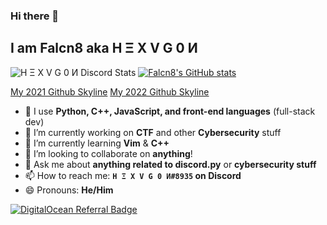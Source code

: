 ### Hi there 👋

## I am Falcn8 aka H Ξ X V G 0 И

![H Ξ X V G 0 И Discord Stats](https://discord.c99.nl/widget/theme-2/710698624891224135.png)
[![Falcn8's GitHub stats](https://github-readme-stats.vercel.app/api?username=Falcn8)](https://github.com/Falcn8)  

[My 2021 Github Skyline](https://skyline.github.com/Falcn8/2021)
[My 2022 Github Skyline](https://skyline.github.com/Falcn8/2022)

- 💪 I use **Python, C++, JavaScript, and front-end languages** (full-stack dev)
- 🔭 I’m currently working on **CTF** and other **Cybersecurity** stuff
- 🌱 I’m currently learning **Vim** & **C++**
- 👯 I’m looking to collaborate on **anything**!
- 💬 Ask me about **anything related to discord.py** or **cybersecurity stuff**
- 📫 How to reach me: **`H Ξ X V G 0 И#8935` on Discord**
- 😄 Pronouns: **He/Him**

<a href="https://www.digitalocean.com/?refcode=971575c40584&utm_campaign=Referral_Invite&utm_medium=Referral_Program&utm_source=badge"><img src="https://web-platforms.sfo2.cdn.digitaloceanspaces.com/WWW/Badge%201.svg" alt="DigitalOcean Referral Badge" /></a>

